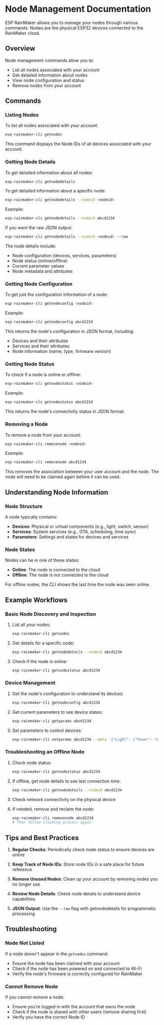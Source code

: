 # Node Management Documentation

ESP RainMaker allows you to manage your nodes through various commands. Nodes are the physical ESP32 devices connected to the RainMaker cloud.

## Overview

Node management commands allow you to:
- List all nodes associated with your account
- Get detailed information about nodes
- View node configuration and status
- Remove nodes from your account

## Commands

### Listing Nodes

To list all nodes associated with your account:

```bash
esp-rainmaker-cli getnodes
```

This command displays the Node IDs of all devices associated with your account.

### Getting Node Details

To get detailed information about all nodes:

```bash
esp-rainmaker-cli getnodedetails
```

To get detailed information about a specific node:

```bash
esp-rainmaker-cli getnodedetails --nodeid <nodeid>
```

Example:
```bash
esp-rainmaker-cli getnodedetails --nodeid abcd1234
```

If you want the raw JSON output:

```bash
esp-rainmaker-cli getnodedetails --nodeid <nodeid> --raw
```

The node details include:
- Node configuration (devices, services, parameters)
- Node status (online/offline)
- Current parameter values
- Node metadata and attributes

### Getting Node Configuration

To get just the configuration information of a node:

```bash
esp-rainmaker-cli getnodeconfig <nodeid>
```

Example:
```bash
esp-rainmaker-cli getnodeconfig abcd1234
```

This returns the node's configuration in JSON format, including:
- Devices and their attributes
- Services and their attributes
- Node information (name, type, firmware version)

### Getting Node Status

To check if a node is online or offline:

```bash
esp-rainmaker-cli getnodestatus <nodeid>
```

Example:
```bash
esp-rainmaker-cli getnodestatus abcd1234
```

This returns the node's connectivity status in JSON format.

### Removing a Node

To remove a node from your account:

```bash
esp-rainmaker-cli removenode <nodeid>
```

Example:
```bash
esp-rainmaker-cli removenode abcd1234
```

This removes the association between your user account and the node. The node will need to be claimed again before it can be used.

## Understanding Node Information

### Node Structure

A node typically contains:
- **Devices**: Physical or virtual components (e.g., light, switch, sensor)
- **Services**: System services (e.g., OTA, scheduling, time sync)
- **Parameters**: Settings and states for devices and services

### Node States

Nodes can be in one of these states:
- **Online**: The node is connected to the cloud
- **Offline**: The node is not connected to the cloud

For offline nodes, the CLI shows the last time the node was seen online.

## Example Workflows

### Basic Node Discovery and Inspection

1. List all your nodes:
   ```bash
   esp-rainmaker-cli getnodes
   ```

2. Get details for a specific node:
   ```bash
   esp-rainmaker-cli getnodedetails --nodeid abcd1234
   ```

3. Check if the node is online:
   ```bash
   esp-rainmaker-cli getnodestatus abcd1234
   ```

### Device Management

1. Get the node's configuration to understand its devices:
   ```bash
   esp-rainmaker-cli getnodeconfig abcd1234
   ```

2. Get current parameters to see device states:
   ```bash
   esp-rainmaker-cli getparams abcd1234
   ```

3. Set parameters to control devices:
   ```bash
   esp-rainmaker-cli setparams abcd1234 --data '{"Light": {"Power": true}}'
   ```

### Troubleshooting an Offline Node

1. Check node status:
   ```bash
   esp-rainmaker-cli getnodestatus abcd1234
   ```

2. If offline, get node details to see last connection time:
   ```bash
   esp-rainmaker-cli getnodedetails --nodeid abcd1234
   ```

3. Check network connectivity on the physical device
   
4. If needed, remove and reclaim the node:
   ```bash
   esp-rainmaker-cli removenode abcd1234
   # Then follow claiming process again
   ```

## Tips and Best Practices

1. **Regular Checks**: Periodically check node status to ensure devices are online
   
2. **Keep Track of Node IDs**: Store node IDs in a safe place for future reference
   
3. **Remove Unused Nodes**: Clean up your account by removing nodes you no longer use
   
4. **Review Node Details**: Check node details to understand device capabilities
   
5. **JSON Output**: Use the `--raw` flag with getnodedetails for programmatic processing

## Troubleshooting

### Node Not Listed

If a node doesn't appear in the `getnodes` command:
- Ensure the node has been claimed with your account
- Check if the node has been powered on and connected to Wi-Fi
- Verify the node's firmware is correctly configured for RainMaker

### Cannot Remove Node

If you cannot remove a node:
- Ensure you're logged in with the account that owns the node
- Check if the node is shared with other users (remove sharing first)
- Verify you have the correct Node ID 